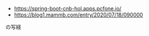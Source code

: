 - https://spring-boot-cnb-hol.apps.pcfone.io/
- https://blog1.mammb.com/entry/2020/07/18/090000

の写経

